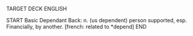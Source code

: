 TARGET DECK
ENGLISH

START
Basic
Dependant
Back: n. (us dependent) person supported, esp. Financially, by another. [french: related to *depend]
END
